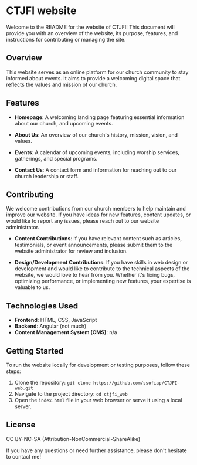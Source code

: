 # CTJFI website

Welcome to the README for the website of CTJFI! This document will provide you with an overview of the website, its purpose, features, and instructions for contributing or managing the site.

## Overview

This website  serves as an online platform for our church community to stay informed about events. It aims to provide a welcoming digital space that reflects the values and mission of our church.

## Features

- **Homepage**: A welcoming landing page featuring essential information about our church, and upcoming events.
  
- **About Us**: An overview of our church's history, mission, vision, and values.

- **Events**: A calendar of upcoming events, including worship services, gatherings, and special programs.

- **Contact Us**: A contact form and information for reaching out to our church leadership or staff.
  
## Contributing

We welcome contributions from our church members to help maintain and improve our website. If you have ideas for new features, content updates, or would like to report any issues, please reach out to our website administrator.

- **Content Contributions**: If you have relevant content such as articles, testimonials, or event announcements, please submit them to the website administrator for review and inclusion.

- **Design/Development Contributions**: If you have skills in web design or development and would like to contribute to the technical aspects of the website, we would love to hear from you. Whether it's fixing bugs, optimizing performance, or implementing new features, your expertise is valuable to us.

## Technologies Used

- **Frontend**: HTML, CSS, JavaScript
- **Backend**: Angular (not much)
- **Content Management System (CMS)**: n/a

## Getting Started

To run the website locally for development or testing purposes, follow these steps:

1. Clone the repository: `git clone https://github.com/ssofiap/CTJFI-web.git`
2. Navigate to the project directory: `cd ctjfi_web`
3. Open the `index.html` file in your web browser or serve it using a local server.

## License

CC BY-NC-SA (Attribution-NonCommercial-ShareAlike)


If you have any questions or need further assistance, please don't hesitate to contact me!
